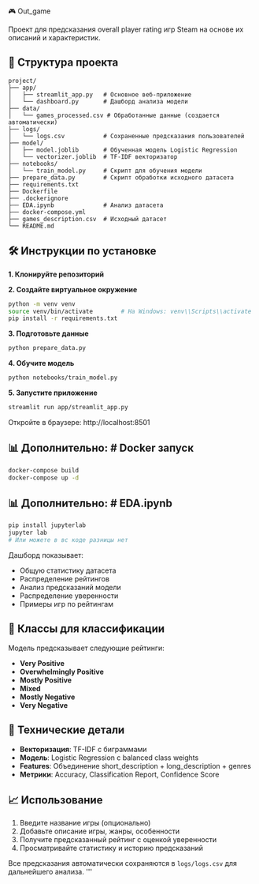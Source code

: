 🎮 Out_game

Проект для предсказания overall player rating игр Steam на основе их описаний и характеристик.

## 📁 Структура проекта

```
project/
├── app/
│   ├── streamlit_app.py   # Основное веб-приложение
│   └── dashboard.py       # Дашборд анализа модели
├── data/
│   └── games_processed.csv # Обработанные данные (создается автоматически)
├── logs/
│   └── logs.csv           # Сохраненные предсказания пользователей
├── model/
│   ├── model.joblib       # Обученная модель Logistic Regression
│   └── vectorizer.joblib  # TF-IDF векторизатор
├── notebooks/
│   └── train_model.py     # Скрипт для обучения модели
├── prepare_data.py        # Скрипт обработки исходного датасета
├── requirements.txt
├── Dockerfile
├── .dockerignore
├── EDA.ipynb              # Анализ датасета
├── docker-compose.yml
├── games_description.csv  # Исходный датасет 
└── README.md
```

## 🛠 Инструкции по установке

**1. Клонируйте репозиторий**

**2. Создайте виртуальное окружение**

```bash
python -m venv venv
source venv/bin/activate        # На Windows: venv\\Scripts\\activate
pip install -r requirements.txt
```

**3. Подготовьте данные**

```bash
python prepare_data.py
```

**4. Обучите модель**

```bash
python notebooks/train_model.py
```

**5. Запустите приложение**

```bash
streamlit run app/streamlit_app.py
```

Откройте в браузере: http://localhost:8501

## 📊 Дополнительно: # Docker запуск

```bash
docker-compose build
docker-compose up -d
```
## 📊 Дополнительно: # EDA.ipynb

```bash
pip install jupyterlab
jupyter lab
# Или можете в вс коде разницы нет
```

Дашборд показывает:
* Общую статистику датасета
* Распределение рейтингов
* Анализ предсказаний модели
* Распределение уверенности
* Примеры игр по рейтингам

## 🎯 Классы для классификации

Модель предсказывает следующие рейтинги:
* **Very Positive**
* **Overwhelmingly Positive**
* **Mostly Positive**
* **Mixed**
* **Mostly Negative**
* **Very Negative**

## 🔧 Технические детали

* **Векторизация**: TF-IDF с биграммами
* **Модель**: Logistic Regression с balanced class weights
* **Features**: Объединение short_description + long_description + genres
* **Метрики**: Accuracy, Classification Report, Confidence Score

## 📈 Использование

1. Введите название игры (опционально)
2. Добавьте описание игры, жанры, особенности
3. Получите предсказанный рейтинг с оценкой уверенности
4. Просматривайте статистику и историю предсказаний

Все предсказания автоматически сохраняются в `logs/logs.csv` для дальнейшего анализа.
'''
